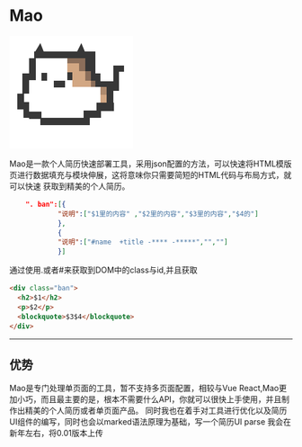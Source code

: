 # Mao

![](https://github.com/dxiaoqi/Mao/blob/master/mao.png)


  Mao是一款个人简历快速部署工具，采用json配置的方法，可以快速将HTML模版页进行数据填充与模块伸展，这将意味你只需要简短的HTML代码与布局方式，就可以快速   获取到精美的个人简历。
  
  
```json
	". ban":[{
			"说明":["$1里的内容" ,"$2里的内容","$3里的内容","$4的"]
			},
			{
			"说明":["#name  +title -**** -*****","",""]
			}]
```
  通过使用.或者#来获取到DOM中的class与id,并且获取
```html
<div class="ban">
  <h2>$1</h2>
  <p>$2</p>
  <blockquote>$3$4</blockquote>
</div>
```
---
**优势**
---
Mao是专门处理单页面的工具，暂不支持多页面配置，相较与Vue React,Mao更加小巧，而且最主要的是，根本不需要什么API，你就可以很快上手使用，并且制作出精美的个人简历或者单页面产品。
同时我也在着手对工具进行优化以及简历UI组件的编写，同时也会以marked语法原理为基础，写一个简历UI parse
我会在新年左右，将0.01版本上传
